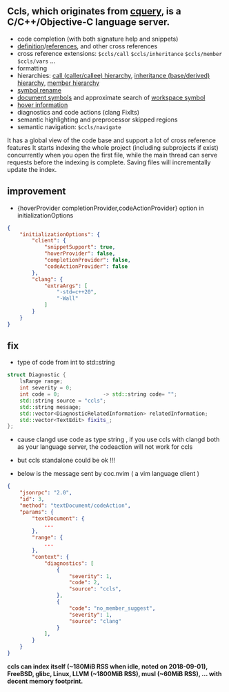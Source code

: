 ## Ccls, which originates from [cquery](https://github.com/cquery-project/cquery), is a C/C++/Objective-C language server. 

  * code completion (with both signature help and snippets)
  * [definition](src/messages/textDocument_definition.cc)/[references](src/messages/textDocument_references.cc), and other cross references
  * cross reference extensions: `$ccls/call` `$ccls/inheritance` `$ccls/member` `$ccls/vars` ...
  * formatting
  * hierarchies: [call (caller/callee) hierarchy](src/messages/ccls_call.cc), [inheritance (base/derived) hierarchy](src/messages/ccls_inheritance.cc), [member hierarchy](src/messages/ccls_member.cc)
  * [symbol rename](src/messages/textDocument_rename.cc)
  * [document symbols](src/messages/textDocument_document.cc) and approximate search of [workspace symbol](src/messages/workspace.cc)
  * [hover information](src/messages/textDocument_hover.cc)
  * diagnostics and code actions (clang FixIts)
  * semantic highlighting and preprocessor skipped regions
  * semantic navigation: `$ccls/navigate`

It has a global view of the code base and support a lot of cross reference features
It starts indexing the whole project (including subprojects if exist) concurrently when you open the first file, while the main thread can serve requests before the indexing is complete.
Saving files will incrementally update the index.

## improvement
* {hoverProvider completionProvider,codeActionProvider} option in initializationOptions

```json
{
    "initializationOptions": {
        "client": {
            "snippetSupport": true,
            "hoverProvider": false,
            "completionProvider": false,
            "codeActionProvider": false
        },
        "clang": {
            "extraArgs": [
                "-std=c++20",
                "-Wall"
            ]
        }
    }
}
```

## fix

- type of code from int to std::string
```cpp
struct Diagnostic {
    lsRange range;
    int severity = 0;
    int code = 0;              -> std::string code= "";
    std::string source = "ccls";
    std::string message;
    std::vector<DiagnosticRelatedInformation> relatedInformation;
    std::vector<TextEdit> fixits_;
};
```

- cause clangd use code as type string , if you use ccls with clangd both as your language server, the codeaction will not work for ccls
- but ccls standalone could be ok !!!

- below is the message sent by coc.nvim ( a vim language client )
```json
{
    "jsonrpc": "2.0",
    "id": 3,
    "method": "textDocument/codeAction",
    "params": {
        "textDocument": {
            ...
        },
        "range": {
            ...
        },
        "context": {
            "diagnostics": [
                {
                    "severity": 1,
                    "code": 2,
                    "source": "ccls",
                },
                {
                    "code": "no_member_suggest",
                    "severity": 1,
                    "source": "clang"
                }
            ],
        }
    }
}
```


**ccls can index itself (~180MiB RSS when idle, noted on 2018-09-01), FreeBSD, glibc, Linux, LLVM (~1800MiB RSS), musl (~60MiB RSS), ... with decent memory footprint.**
